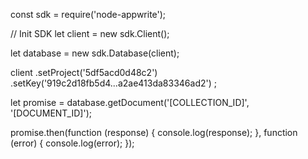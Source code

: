 const sdk = require('node-appwrite');

// Init SDK
let client = new sdk.Client();

let database = new sdk.Database(client);

client
    .setProject('5df5acd0d48c2')
    .setKey('919c2d18fb5d4...a2ae413da83346ad2')
;

let promise = database.getDocument('[COLLECTION_ID]', '[DOCUMENT_ID]');

promise.then(function (response) {
    console.log(response);
}, function (error) {
    console.log(error);
});